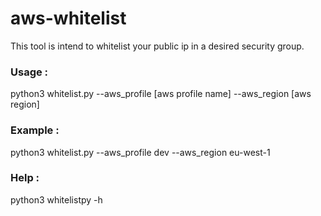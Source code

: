 # aws-whitelist

This tool is intend to whitelist your public ip in a desired security group.

### Usage : 

python3 whitelist.py --aws_profile [aws profile name] --aws_region [aws region]

### Example : 

python3 whitelist.py --aws_profile dev --aws_region eu-west-1

### Help :

python3 whitelistpy -h